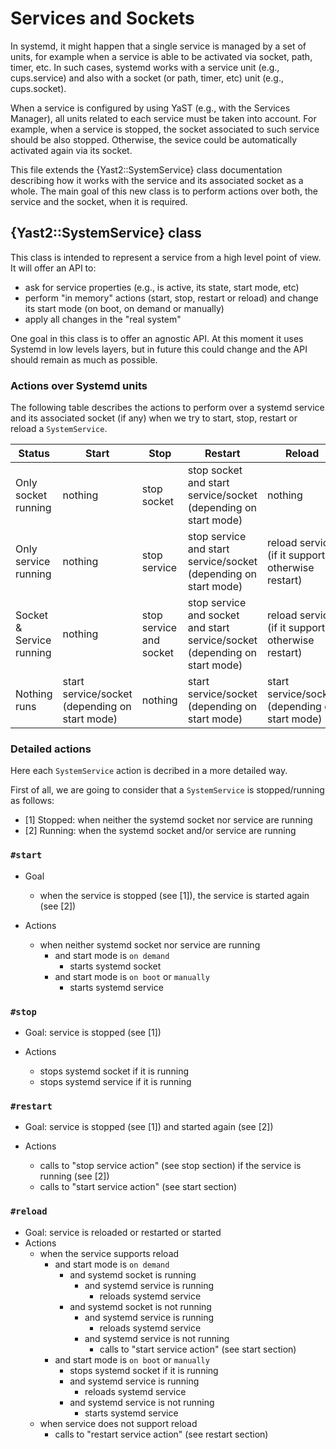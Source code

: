 # Services and Sockets

In systemd, it might happen that a single service is managed by a set of units, for example when a
service is able to be activated via socket, path, timer, etc. In such cases, systemd works with a
service unit (e.g., cups.service) and also with a socket (or path, timer, etc) unit (e.g.,
cups.socket).

When a service is configured by using YaST (e.g., with the Services Manager), all units related to
each service must be taken into account. For example, when a service is stopped, the socket
associated to such service should be also stopped. Otherwise, the sevice could be automatically
activated again via its socket.

This file extends the {Yast2::SystemService} class documentation describing how it works with the
service and its associated socket as a whole. The main goal of this new class is to perform actions
over both, the service and the socket, when it is required.

## {Yast2::SystemService} class

This class is intended to represent a service from a high level point of view. It will offer an API
to:

* ask for service properties (e.g., is active, its state, start mode, etc)
* perform "in memory" actions (start, stop, restart or reload) and change its start mode (on boot,
  on demand or manually)
* apply all changes in the "real system"

One goal in this class is to offer an agnostic API. At this moment it uses Systemd in low levels
layers, but in future this could change and the API should remain as much as possible.

### Actions over Systemd units

The following table describes the actions to perform over a systemd service and its associated
socket (if any) when we try to start, stop, restart or reload a `SystemService`.

| Status                   | Start                                          | Stop                    | Restart                                                                    | Reload                                            |
| ---                      | ---                                            | ---                     | ---                                                                        | ---                                               |
| Only socket running      | nothing                                        | stop socket             | stop socket and start service/socket (depending on start mode)             | nothing                                           |
| Only service running     | nothing                                        | stop service            | stop service and start service/socket (depending on start mode)            | reload service (if it support, otherwise restart) |
| Socket & Service running | nothing                                        | stop service and socket | stop service and socket and start service/socket (depending on start mode) | reload service (if it support, otherwise restart) |
| Nothing runs             | start service/socket (depending on start mode) | nothing                 | start service/socket (depending on start mode)                             | start service/socket (depending on start mode)    |

### Detailed actions

Here each `SystemService` action is decribed in a more detailed way.

First of all, we are going to consider that a `SystemService` is stopped/running as follows:

* [1] Stopped: when neither the systemd socket nor service are running
* [2] Running: when the systemd socket and/or service are running

### `#start`

* Goal
  * when the service is stopped (see [1]), the service is started again (see [2])

* Actions
  * when neither systemd socket nor service are running
    * and start mode is `on demand`
      * starts systemd socket
    * and start mode is `on boot` or `manually`
      * starts systemd service

### `#stop`

* Goal: service is stopped (see [1])

* Actions
  * stops systemd socket if it is running
  * stops systemd service if it is running

### `#restart`

* Goal: service is stopped (see [1]) and started again (see [2])

* Actions
  * calls to "stop service action" (see stop section) if the service is running (see [2])
  * calls to "start service action" (see start section)

### `#reload`

* Goal: service is reloaded or restarted or started
* Actions
  * when the service supports reload
    * and start mode is `on demand`
      * and systemd socket is running
        * and systemd service is running
          * reloads systemd service
      * and systemd socket is not running
        * and systemd service is running
          * reloads systemd service
        * and systemd service is not running
          * calls to "start service action" (see start section)
    * and start mode is `on boot` or `manually`
      * stops systemd socket if it is running
      * and systemd service is running
        * reloads systemd service
      * and systemd service is not running
        * starts systemd service
  * when service does not support reload
    * calls to "restart service action" (see restart section)

